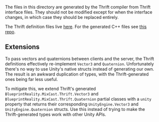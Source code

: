 The files in this directory are generated by the Thrift compiler from Thrift
interface files. They should not be modified except for when the interface
changes, in which case they should be replaced entirely.

The Thrift definition files live
[here](https://bitbucket.org/blueprintrealityinc/mixcast-thrift/src/master/thrift_files).
For the generated C++ files see
[this repo](https://bitbucket.org/blueprintrealityinc/mixcast-thrift-cpp).


## Extensions

To pass vectors and quaternions between clients and the server, the Thrift
definitions effectively re-implement `Vector3` and `Quaternion`. Unfortunately
there's no way to use Unity's native structs instead of generating our own. The
result is an awkward duplication of types, with the Thrift-generated ones being
far less useful.

To mitigate this, we extend Thrift's generated
`BlueprintReality.MixCast.Thrift.Vector3` and
`BlueprintReality.MixCast.Thrift.Quaternion` partial classes with a `unity`
property that returns their corresponding `UnityEngine.Vector3` and
`UnityEngine.Quaternion` structs.  Use this instead of trying to make the
Thrift-generated types work with other Unity APIs.
